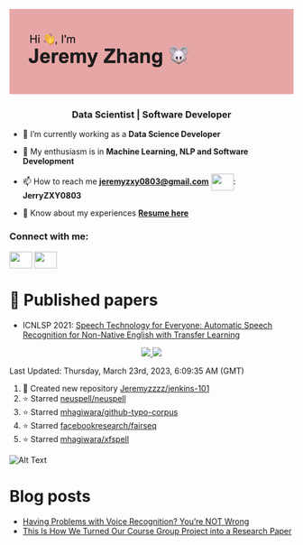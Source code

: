 ![header](https://github.com/Jeremyzzzz/Jeremyzzzz/blob/main/header.png?raw=true)

<h3 align="center">Data Scientist | Software Developer</h3>

- 🌱 I’m currently working as a **Data Science Developer**

- 💬 My enthusiasm is in **Machine Learning, NLP and Software Development**

- 📫 How to reach me **jeremyzxy0803@gmail.com**  <a target="blank"><img align="center" src="https://cdn.jsdelivr.net/npm/simple-icons@3.0.1/icons/wechat.svg" height="30" width="40" /></a>: **JerryZXY0803**

- 📄 Know about my experiences [**Resume here**](https://drive.google.com/file/d/1lQhgcLEJnSk9zzGiQugzQLV9uGypb_Uo/view?usp=sharing)

<h3 align="left">Connect with me:</h3>
<p align="left">
<a href="https://www.linkedin.com/in/jeremyzxy/" target="blank"><img align="center" src="https://cdn.jsdelivr.net/npm/simple-icons@3.0.1/icons/linkedin.svg" height="30" width="40" /></a>
<a href="https://twitter.com/JeremyZzz9" target="blank"><img align="center" src="https://cdn.jsdelivr.net/npm/simple-icons@3.0.1/icons/twitter.svg" height="30" width="40" /></a>

</p>

# :raised_hands: Published papers
- ICNLSP 2021: [Speech Technology for Everyone: Automatic Speech Recognition for Non-Native English with Transfer Learning](https://arxiv.org/abs/2110.00678v1#)

<p align="center">
<a href="https://github-readme-stats.vercel.app/api?username=JeremyZzzz&count_private=true&show_icons=true&include_all_commits=false&hide_border=true&hide_title=true">
  <img width="48%"  src="https://github-readme-stats.vercel.app/api?username=JeremyZzzz&count_private=true&show_icons=true&include_all_commits=false&hide_border=true&hide_title=true" />
</a>
<a href="https://github-readme-streak-stats.herokuapp.com/?user=JeremyZzzz&hide_border=true">
  <img width="48%"  src="https://github-readme-streak-stats.herokuapp.com/?user=JeremyZzzz&hide_border=true" />
</a>
</p>

<!--RECENT_ACTIVITY:last_update-->
Last Updated: Thursday, March 23rd, 2023, 6:09:35 AM (GMT)
<!--RECENT_ACTIVITY:last_update_end-->

<!--RECENT_ACTIVITY:start-->

1. 📔 Created new repository [Jeremyzzzz/jenkins-101](https://github.com/Jeremyzzzz/jenkins-101)
2. ⭐ Starred [neuspell/neuspell](https://github.com/neuspell/neuspell)
3. ⭐ Starred [mhagiwara/github-typo-corpus](https://github.com/mhagiwara/github-typo-corpus)
4. ⭐ Starred [facebookresearch/fairseq](https://github.com/facebookresearch/fairseq)
5. ⭐ Starred [mhagiwara/xfspell](https://github.com/mhagiwara/xfspell)
<!--RECENT_ACTIVITY:end-->

![Alt Text](https://github.com/gagan3012/gagan3012/blob/output/github-contribution-grid-snake.gif)


# Blog posts
<!-- FEATURED-BLOG-POSTS:START -->

- [Having Problems with Voice Recognition? You’re NOT Wrong](https://medium.com/@haejin2909/having-problems-with-voice-recognition-youre-not-wrong-c26f9eec8d4)
- [This Is How We Turned Our Course Group Project into a Research Paper](https://medium.com/@mia.taige.li/this-is-how-we-turned-our-course-group-project-into-a-research-paper-94f48322db12)

<!-- FEATURED-BLOG-POSTS:START -->
